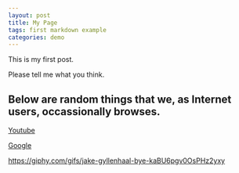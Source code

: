 ```yaml
---
layout: post
title: My Page
tags: first markdown example
categories: demo
---
```


This is my first post.
>
Please tell me what you think.

## Below are random things that we, as Internet users, occassionally browses.

[Youtube](https://youtube.com/)

[Google](https://google.com/)

https://giphy.com/gifs/jake-gyllenhaal-bye-kaBU6pgv0OsPHz2yxy

